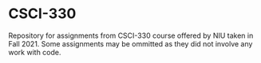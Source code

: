 # CSCI-330
Repository for assignments from CSCI-330 course offered by NIU taken in Fall 2021.
Some assignments may be ommitted as they did not involve any work with code.
